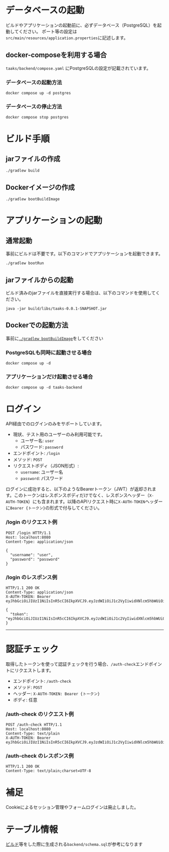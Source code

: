 # データベースの起動

ビルドやアプリケーションの起動前に、必ずデータベース（PostgreSQL）を起動してください。
ポート等の設定は`src/main/resources/application.properties`に記述します。

## docker-composeを利用する場合

`taaks/backend/compose.yaml` にPostgreSQLの設定が記載されています。

### データベースの起動方法

```
docker compose up -d postgres
```

### データベースの停止方法

```
docker compose stop postgres
```

# ビルド手順

## jarファイルの作成

```
./gradlew build
```

## Dockerイメージの作成

```
./gradlew bootBuildImage
```

# アプリケーションの起動

## 通常起動

事前にビルドは不要です。以下のコマンドでアプリケーションを起動できます。

```
./gradlew bootRun
```

## jarファイルからの起動

ビルド済みのjarファイルを直接実行する場合は、以下のコマンドを使用してください。

```
java -jar build/libs/taaks-0.0.1-SNAPSHOT.jar
```

## Dockerでの起動方法
事前に[`./gradlew bootBuildImage`](#dockerイメージの作成)をしてください
### PostgreSQLも同時に起動させる場合

```
docker compose up -d
```

### アプリケーションだけ起動させる場合

```
docker compose up -d taaks-backend
```

# ログイン
API経由でのログインのみをサポートしています。

- 現状、テスト用のユーザーのみ利用可能です。
  - ユーザー名: `user`
  - パスワード: `password`
- エンドポイント: `/login`
- メソッド: `POST`
- リクエストボディ（JSON形式）:
  - `username`: ユーザー名
  - `password`: パスワード

ログインに成功すると、以下のようなBearerトークン（JWT）が返却されます。このトークンはレスポンスボディだけでなく、レスポンスヘッダー（`X-AUTH-TOKEN`）にも含まれます。以降のAPIリクエスト時に`X-AUTH-TOKEN`ヘッダーに`Bearer {トークン}`の形式で付与してください。

### /login のリクエスト例

```
POST /login HTTP/1.1
Host: localhost:8080
Content-Type: application/json

{
  "username": "user",
  "password": "password"
}
```

### /login のレスポンス例

```
HTTP/1.1 200 OK
Content-Type: application/json
X-AUTH-TOKEN: Bearer eyJhbGciOiJIUzI1NiIsInR5cCI6IkpXVCJ9.eyJzdWIiOiJ1c2VyIiwidXNlcm5hbWUiOiJ1c2VyIiwiaWF0IjoxNzQ3NTYyNDUwLCJleHAiOjE3NDc2NDg4NTB9.m9NJBoZYq7DI8VltjyxJndjUFBehU6ss1KPQZBvSvMA

{
  "token": "eyJhbGciOiJIUzI1NiIsInR5cCI6IkpXVCJ9.eyJzdWIiOiJ1c2VyIiwidXNlcm5hbWUiOiJ1c2VyIiwiaWF0IjoxNzQ3NTYyNDUwLCJleHAiOjE3NDc2NDg4NTB9.m9NJBoZYq7DI8VltjyxJndjUFBehU6ss1KPQZBvSvMA"
}
```

---

# 認証チェック

取得したトークンを使って認証チェックを行う場合、`/auth-check`エンドポイントにリクエストします。

- エンドポイント: `/auth-check`
- メソッド: `POST`
- ヘッダー: `X-AUTH-TOKEN: Bearer {トークン}`
- ボディ: 任意

### /auth-check のリクエスト例

```
POST /auth-check HTTP/1.1
Host: localhost:8080
Content-Type: text/plain
X-AUTH-TOKEN: Bearer eyJhbGciOiJIUzI1NiIsInR5cCI6IkpXVCJ9.eyJzdWIiOiJ1c2VyIiwidXNlcm5hbWUiOiJ1c2VyIiwiaWF0IjoxNzQ3NTYyNDUwLCJleHAiOjE3NDc2NDg4NTB9.m9NJBoZYq7DI8VltjyxJndjUFBehU6ss1KPQZBvSvMA
```

### /auth-check のレスポンス例

```
HTTP/1.1 200 OK
Content-Type: text/plain;charset=UTF-8
```

# 補足
Cookieによるセッション管理やフォームログインは廃止しました。

# テーブル情報
[ビルド](#jarファイルの作成)等をした際に生成される`backend/schema.sql`が参考になります
